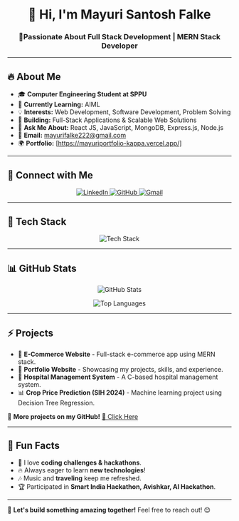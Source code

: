 <h1 align="center">👋 Hi, I'm Mayuri Santosh Falke</h1>
<h3 align="center">🚀Passionate About Full Stack Development |  MERN Stack Developer </h3>


---

## 🔥 About Me  
- 🎓 **Computer Engineering Student at SPPU**  
- 🌱 **Currently Learning:** AIML
- 💡 **Interests:** Web Development, Software Development, Problem Solving  
- 🚀 **Building:** Full-Stack Applications & Scalable Web Solutions  
- 💬 **Ask Me About:** React JS, JavaScript, MongoDB, Express.js, Node.js  
- 📧 **Email:** [mayurifalke222@gmail.com](mailto:mayurifalke222@gmail.com)  
- 🌍 **Portfolio:** [https://mayuriportfolio-kappa.vercel.app/]

---
## 🔗 Connect with Me  
<p align="center">
  <a href="[https://linkedin.com/in/mayuri-falke-7890a1291]" target="_blank" rel="nofollow">
    <img src="https://img.shields.io/badge/-LinkedIn-0077B5?style=for-the-badge&logo=linkedin&logoColor=white" alt="LinkedIn" />
  </a>
  <a href="https://github.com/mayurifalke" target="_blank" rel="nofollow">
    <img src="https://img.shields.io/badge/-GitHub-181717?style=for-the-badge&logo=github&logoColor=white" alt="GitHub" />
  </a>
  <a href="mailto:mayurifalke222@gmail.com" rel="nofollow">
    <img src="https://img.shields.io/badge/-Gmail-D14836?style=for-the-badge&logo=gmail&logoColor=white" alt="Gmail" />
  </a>
</p>

---

## 🚀 Tech Stack  
<p align="center">
  <img src="https://skillicons.dev/icons?i=html,css,bootstrap,js,react,nodejs,express,mongodb,mysql,java,python,c,cpp,git,github,vscode,php,tailwind" alt="Tech Stack" />
</p>

---

## 📊 GitHub Stats  
<p align="center">
  <img src="https://github-readme-stats.vercel.app/api?username=mayurifalke&show_icons=true&theme=tokyonight" alt="GitHub Stats" />
</p>
<p align="center">
  <img src="https://github-readme-stats.vercel.app/api/top-langs/?username=mayurifalke&layout=compact&theme=tokyonight" alt="Top Languages" />
</p>

---

## ⚡ Projects  
- 🚀 **E-Commerce Website** - Full-stack e-commerce app using MERN stack.  
- 🌱 **Portfolio Website** - Showcasing my projects, skills, and experience.  
- 🏥 **Hospital Management System** - A C-based hospital management system.  
- 📊 **Crop Price Prediction (SIH 2024)** - Machine learning project using Decision Tree Regression.  

📌 **More projects on my GitHub!** [🔗 Click Here](https://github.com/mayurifalke)

---

## 🎯 Fun Facts  
- 🌟 I love **coding challenges & hackathons**.
- 🔥 Always eager to learn **new technologies**!  
- 🎶 Music and **traveling** keep me refreshed.  
- 🏆 Participated in **Smart India Hackathon, Avishkar, AI Hackathon**.  


---

🚀 **Let's build something amazing together!** Feel free to reach out! 😊
